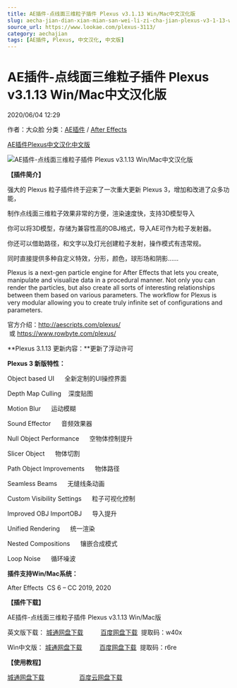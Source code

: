 ```yaml
---
title: AE插件-点线面三维粒子插件 Plexus v3.1.13 Win/Mac中文汉化版
slug: aecha-jian-dian-xian-mian-san-wei-li-zi-cha-jian-plexus-v3-1-13-win-maczhong-wen-yi-hua-ban
source_url: https://www.lookae.com/plexus-3113/
category: aechajian
tags: [AE插件, Plexus, 中文汉化, 中文版]
---
```

# AE插件-点线面三维粒子插件 Plexus v3.1.13 Win/Mac中文汉化版

2020/06/04 12:29

作者：大众脸
分类：[AE插件](https://www.lookae.com/after-effects/aechajian/) / [After Effects](https://www.lookae.com/after-effects/)

[AE插件](https://www.lookae.com/tag/ae%e6%8f%92%e4%bb%b6/)[Plexus](https://www.lookae.com/tag/plexus/)[中文汉化](https://www.lookae.com/tag/%e4%b8%ad%e6%96%87%e6%b1%89%e5%8c%96/)[中文版](https://www.lookae.com/tag/%e4%b8%ad%e6%96%87%e7%89%88/)

![AE插件-点线面三维粒子插件 Plexus v3.1.13 Win/Mac中文汉化版](https://www.lookae.com/wp-content/uploads/2016/07/plexus-3.jpg "AE插件-点线面三维粒子插件 Plexus v3.1.13 Win/Mac中文汉化版-LookAE.com")

**【插件简介】**

强大的 Plexus 粒子插件终于迎来了一次重大更新 Plexus 3，增加和改进了众多功能，

制作点线面三维粒子效果非常的方便，渲染速度快，支持3D模型导入

你可以将3D模型，存储为兼容性高的OBJ格式，导入AE可作为粒子发射器。

你还可以借助路径，和文字以及灯光创建粒子发射，操作模式有违常规。

同时直接提供多种自定义特效，分形，颜色，球形场和阴影……

Plexus is a next-gen particle engine for After Effects that lets you create, manipulate and visualize data in a procedural manner. Not only you can render the particles, but also create all sorts of interesting relationships between them based on various parameters. The workflow for Plexus is very modular allowing you to create truly infinite set of configurations and parameters.

官方介绍：http://aescripts.com/plexus/  或 https://www.rowbyte.com/plexus/

**Plexus 3.1.13 更新内容：**更新了浮动许可

**Plexus 3 新版特性：**

Object based UI      全新定制的UI操控界面

Depth Map Culling    深度贴图

Motion Blur      运动模糊

Sound Effector      音频效果器

Null Object Performance      空物体控制提升

Slicer Object      物体切割

Path Object Improvements      物体路径

Seamless Beams      无缝线条动画

Custom Visibility Settings      粒子可视化控制

Improved OBJ ImportOBJ      导入提升

Unified Rendering      统一渲染

Nested Compositions      镶嵌合成模式

Loop Noise      循环噪波

**插件支持Win/Mac系统：**

After Effects  CS 6 – CC 2019, 2020

**【插件下载】**

AE插件-点线面三维粒子插件 Plexus v3.1.13 Win/Mac版

英文版下载： [城通网盘下载](https://089u.com/file/680462-446901960)          [百度网盘下载](https://pan.baidu.com/s/1vulM8d2OdtWUx8I0nTGwpw)  提取码：w40x

Win中文版： [城通网盘下载](https://089u.com/file/680462-447235294)          [百度网盘下载](https://pan.baidu.com/s/107ZuWDhFRpILA0yrZlhstg)  提取码：r6re

**【使用教程】**

[城通网盘下载](https://lookae.ctfile.com/fs/ZI4154455817)                    [百度云网盘下载](https://pan.baidu.com/s/1hsvzYvi)
